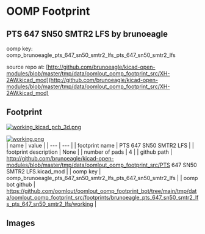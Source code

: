 # OOMP Footprint  
## PTS 647 SN50 SMTR2 LFS  by brunoeagle  
  
oomp key: oomp_brunoeagle_pts_647_sn50_smtr2_lfs_pts_647_sn50_smtr2_lfs  
  
source repo at: [http://github.com/brunoeagle/kicad-open-modules/blob/master/tmp/data/oomlout_oomp_footprint_src/XH-2AW.kicad_mod](http://github.com/brunoeagle/kicad-open-modules/blob/master/tmp/data/oomlout_oomp_footprint_src/XH-2AW.kicad_mod)  
## Footprint  
  
[![working_kicad_pcb_3d.png](working_kicad_pcb_3d_600.png)](working_kicad_pcb_3d.png)  
  
[![working.png](working_600.png)](working.png)  
| name | value | 
| --- | --- | 
| footprint name | PTS 647 SN50 SMTR2 LFS | 
| footprint description | None | 
| number of pads | 4 | 
| github path | http://github.com/brunoeagle/kicad-open-modules/blob/master/tmp/data/oomlout_oomp_footprint_src/PTS 647 SN50 SMTR2 LFS.kicad_mod | 
| oomp key | oomp_brunoeagle_pts_647_sn50_smtr2_lfs_pts_647_sn50_smtr2_lfs | 
| oomp bot github | https://github.com/oomlout/oomlout_oomp_footprint_bot/tree/main/tmp/data/oomlout_oomp_footprint_src/footprints/brunoeagle_pts_647_sn50_smtr2_lfs_pts_647_sn50_smtr2_lfs/working | 
## Images  

